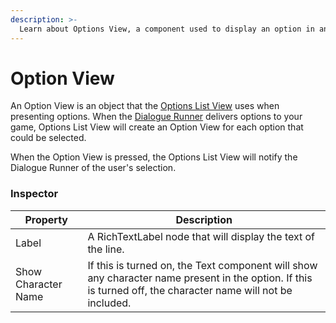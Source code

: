 ```yaml
---
description: >-
  Learn about Options View, a component used to display an option in an Options List View.
---
```


# Option View

An Option View is an object that the [Options List View](options-list-view.md) uses when presenting options. When the [Dialogue Runner](../dialogue-runner.md) delivers options to your game, Options List View will create an Option View for each option that could be selected.

When the Option View is pressed, the Options List View will notify the Dialogue Runner of the user's selection.

### Inspector

|Property|Description|
|---|---|
|Label|A RichTextLabel node that will display the text of the line.|
|Show Character Name|If this is turned on, the Text component will show any character name present in the option. If this is turned off, the character name will not be included.|
